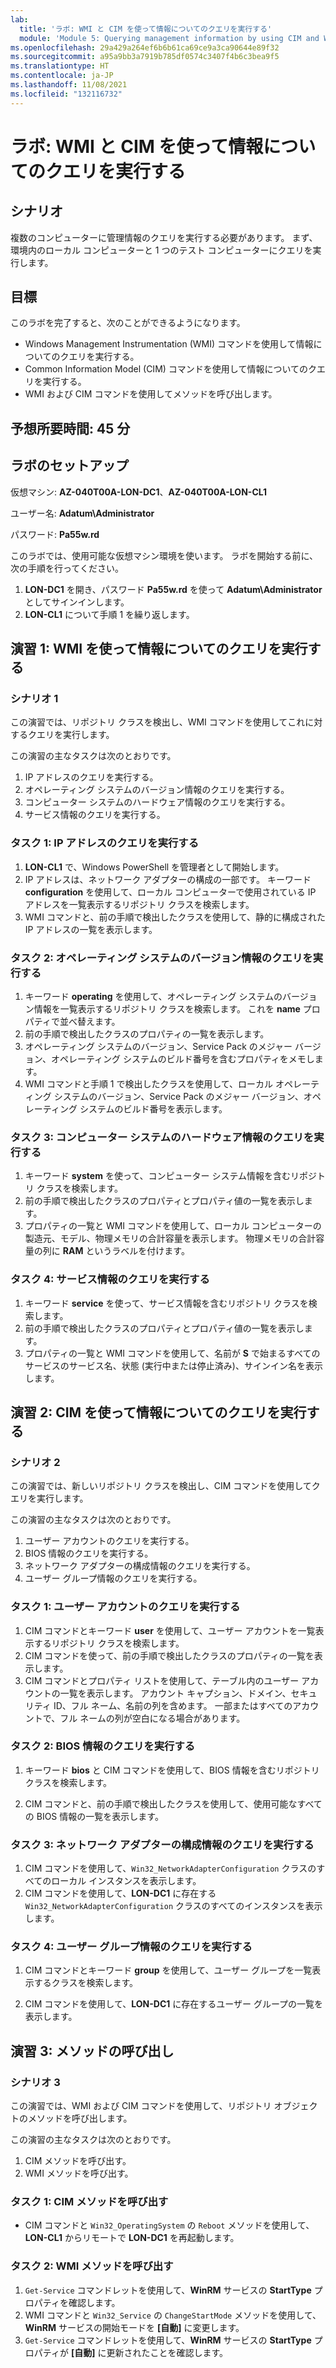 ```yaml
---
lab:
  title: 'ラボ: WMI と CIM を使って情報についてのクエリを実行する'
  module: 'Module 5: Querying management information by using CIM and WMI'
ms.openlocfilehash: 29a429a264ef6b6b61ca69ce9a3ca90644e89f32
ms.sourcegitcommit: a95a9bb3a7919b785df0574c3407f4b6c3bea9f5
ms.translationtype: HT
ms.contentlocale: ja-JP
ms.lasthandoff: 11/08/2021
ms.locfileid: "132116732"
---
```

# <a name="lab-querying-information-by-using-wmi-and-cim"></a>ラボ: WMI と CIM を使って情報についてのクエリを実行する

## <a name="scenario"></a>シナリオ

複数のコンピューターに管理情報のクエリを実行する必要があります。 まず、環境内のローカル コンピューターと 1 つのテスト コンピューターにクエリを実行します。

## <a name="objectives"></a>目標

このラボを完了すると、次のことができるようになります。

- Windows Management Instrumentation (WMI) コマンドを使用して情報についてのクエリを実行する。
- Common Information Model (CIM) コマンドを使用して情報についてのクエリを実行する。
- WMI および CIM コマンドを使用してメソッドを呼び出します。

## <a name="estimated-time-45-minutes"></a>予想所要時間: 45 分

## <a name="lab-setup"></a>ラボのセットアップ

仮想マシン: **AZ-040T00A-LON-DC1**、**AZ-040T00A-LON-CL1**

ユーザー名: **Adatum\\Administrator**

パスワード: **Pa55w.rd**

このラボでは、使用可能な仮想マシン環境を使います。 ラボを開始する前に、次の手順を行ってください。

1. **LON-DC1** を開き、パスワード **Pa55w.rd** を使って **Adatum\\Administrator** としてサインインします。
1. **LON-CL1** について手順 1 を繰り返します。

## <a name="exercise-1-querying-information-by-using-wmi"></a>演習 1: WMI を使って情報についてのクエリを実行する

### <a name="scenario-1"></a>シナリオ 1

この演習では、リポジトリ クラスを検出し、WMI コマンドを使用してこれに対するクエリを実行します。

この演習の主なタスクは次のとおりです。

1. IP アドレスのクエリを実行する。
1. オペレーティング システムのバージョン情報のクエリを実行する。
1. コンピューター システムのハードウェア情報のクエリを実行する。
1. サービス情報のクエリを実行する。

### <a name="task-1-query-ip-addresses"></a>タスク 1: IP アドレスのクエリを実行する

1. **LON-CL1** で、Windows PowerShell を管理者として開始します。
1. IP アドレスは、ネットワーク アダプターの構成の一部です。 キーワード **configuration** を使用して、ローカル コンピューターで使用されている IP アドレスを一覧表示するリポジトリ クラスを検索します。
1. WMI コマンドと、前の手順で検出したクラスを使用して、静的に構成された IP アドレスの一覧を表示します。

### <a name="task-2-query-operating-system-version-information"></a>タスク 2: オペレーティング システムのバージョン情報のクエリを実行する

1. キーワード **operating** を使用して、オペレーティング システムのバージョン情報を一覧表示するリポジトリ クラスを検索します。 これを **name** プロパティで並べ替えます。
1. 前の手順で検出したクラスのプロパティの一覧を表示します。
1. オペレーティング システムのバージョン、Service Pack のメジャー バージョン、オペレーティング システムのビルド番号を含むプロパティをメモします。
1. WMI コマンドと手順 1 で検出したクラスを使用して、ローカル オペレーティング システムのバージョン、Service Pack のメジャー バージョン、オペレーティング システムのビルド番号を表示します。

### <a name="task-3-query-computer-system-hardware-information"></a>タスク 3: コンピューター システムのハードウェア情報のクエリを実行する

1. キーワード **system** を使って、コンピューター システム情報を含むリポジトリ クラスを検索します。
1. 前の手順で検出したクラスのプロパティとプロパティ値の一覧を表示します。
1. プロパティの一覧と WMI コマンドを使用して、ローカル コンピューターの製造元、モデル、物理メモリの合計容量を表示します。 物理メモリの合計容量の列に **RAM** というラベルを付けます。

### <a name="task-4-query-service-information"></a>タスク 4: サービス情報のクエリを実行する

1. キーワード **service** を使って、サービス情報を含むリポジトリ クラスを検索します。
1. 前の手順で検出したクラスのプロパティとプロパティ値の一覧を表示します。
1. プロパティの一覧と WMI コマンドを使用して、名前が **S** で始まるすべてのサービスのサービス名、状態 (実行中または停止済み)、サインイン名を表示します。

## <a name="exercise-2-querying-information-by-using-cim"></a>演習 2: CIM を使って情報についてのクエリを実行する

### <a name="scenario-2"></a>シナリオ 2

この演習では、新しいリポジトリ クラスを検出し、CIM コマンドを使用してクエリを実行します。

この演習の主なタスクは次のとおりです。

1. ユーザー アカウントのクエリを実行する。
1. BIOS 情報のクエリを実行する。
1. ネットワーク アダプターの構成情報のクエリを実行する。
1. ユーザー グループ情報のクエリを実行する。

### <a name="task-1-query-user-accounts"></a>タスク 1: ユーザー アカウントのクエリを実行する

1. CIM コマンドとキーワード **user** を使用して、ユーザー アカウントを一覧表示するリポジトリ クラスを検索します。
1. CIM コマンドを使って、前の手順で検出したクラスのプロパティの一覧を表示します。
1. CIM コマンドとプロパティ リストを使用して、テーブル内のユーザー アカウントの一覧を表示します。 アカウント キャプション、ドメイン、セキュリティ ID、フル ネーム、名前の列を含めます。 一部またはすべてのアカウントで、フル ネームの列が空白になる場合があります。

### <a name="task-2-query-bios-information"></a>タスク 2: BIOS 情報のクエリを実行する

1. キーワード **bios** と CIM コマンドを使用して、BIOS 情報を含むリポジトリ クラスを検索します。
   
1. CIM コマンドと、前の手順で検出したクラスを使用して、使用可能なすべての BIOS 情報の一覧を表示します。

### <a name="task-3-query-network-adapter-configuration-information"></a>タスク 3: ネットワーク アダプターの構成情報のクエリを実行する

1. CIM コマンドを使用して、`Win32_NetworkAdapterConfiguration` クラスのすべてのローカル インスタンスを表示します。
1. CIM コマンドを使用して、**LON-DC1** に存在する `Win32_NetworkAdapterConfiguration` クラスのすべてのインスタンスを表示します。

### <a name="task-4-query-user-group-information"></a>タスク 4: ユーザー グループ情報のクエリを実行する

1. CIM コマンドとキーワード **group** を使用して、ユーザー グループを一覧表示するクラスを検索します。

1. CIM コマンドを使用して、**LON-DC1** に存在するユーザー グループの一覧を表示します。

## <a name="exercise-3-invoking-methods"></a>演習 3: メソッドの呼び出し

### <a name="scenario-3"></a>シナリオ 3

この演習では、WMI および CIM コマンドを使用して、リポジトリ オブジェクトのメソッドを呼び出します。

この演習の主なタスクは次のとおりです。

1. CIM メソッドを呼び出す。
1. WMI メソッドを呼び出す。

### <a name="task-1-invoke-a-cim-method"></a>タスク 1: CIM メソッドを呼び出す

- CIM コマンドと `Win32_OperatingSystem` の `Reboot` メソッドを使用して、**LON-CL1** からリモートで **LON-DC1** を再起動します。

### <a name="task-2-invoke-a-wmi-method"></a>タスク 2: WMI メソッドを呼び出す

1. `Get-Service` コマンドレットを使用して、**WinRM** サービスの **StartType** プロパティを確認します。
1. WMI コマンドと `Win32_Service` の `ChangeStartMode` メソッドを使用して、**WinRM** サービスの開始モードを **[自動]** に変更します。
1. `Get-Service` コマンドレットを使用して、**WinRM** サービスの **StartType** プロパティが **[自動]** に更新されたことを確認します。
